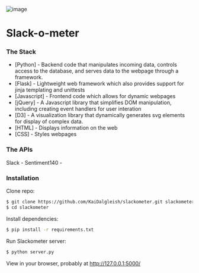 ![image](/static/images/search_screenshot.png)
# Slack-o-meter


### The Stack
* [Python] - Backend code that manipulates incoming data, controls access to the database, and serves data to the webpage through a framework.
* [Flask] - Lightweight web framework which also provides support for jinja templating and unittests
* [Javascript] - Frontend code which allows for dynamic webpages
* [jQuery] - A Javascript library that simplifies DOM manipulation, including creating event handlers for user interation
* [D3] - A visualization library that dynamically generates svg elements for display of complex data. 
* [HTML] - Displays information on the web
* [CSS] - Styles webpages

### The APIs

Slack - 
Sentiment140 - 

### Installation

Clone repo:
```sh
$ git clone https://github.com/KaiDalgleish/slackometer.git slackometer
$ cd slackometer
```

Install dependencies:
```sh
$ pip install -r requirements.txt
```

Run Slackometer server:
```sh
$ python server.py
```
View in your browser, probably at http://127.0.0.1:5000/ 